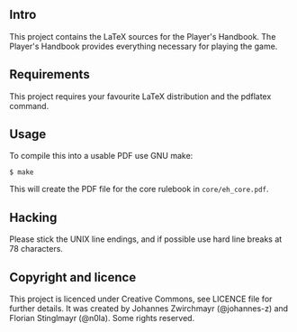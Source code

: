## Intro

This project contains the LaTeX sources for the Player's Handbook. The Player's
Handbook provides everything necessary for playing the game.

## Requirements

This project requires your favourite LaTeX distribution and the pdflatex
command.

## Usage

To compile this into a usable PDF use GNU make:

```
$ make
```

This will create the PDF file for the core rulebook in ```core/eh_core.pdf```.

## Hacking

Please stick the UNIX line endings, and if possible use hard line breaks at 78
characters.

## Copyright and licence

This project is licenced under Creative Commons, see LICENCE file for further
details. It was created by Johannes Zwirchmayr (@johannes-z) and Florian
Stinglmayr (@n0la). Some rights reserved.
